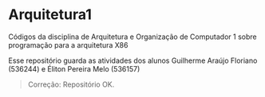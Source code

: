 # Arquitetura1

Códigos da disciplina de Arquitetura e Organização de Computador 1 sobre programação para a arquitetura X86

Esse repositório guarda as atividades dos alunos Guilherme Araújo Floriano (536244) e Éliton Pereira Melo (536157)

> Correção: Repositório OK.
